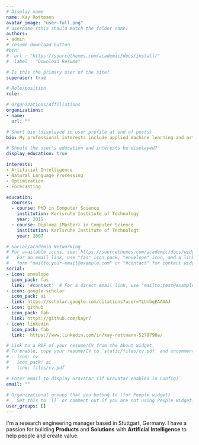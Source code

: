 ```yaml
---
# Display name
name: Kay Rottmann
avatar_image: "user-full.png"
# Username (this should match the folder name)
authors:
- admin
# resume download button
#btn:
#- url : "https://sourcethemes.com/academic/docs/install/"
#  label : "Download Resume"

# Is this the primary user of the site?
superuser: true

# Role/position
role:

# Organizations/Affiliations
organizations:
- name: 
  url: ""

# Short bio (displayed in user profile at end of posts)
bio: My professional interests include applied machine learning and artificial intelligence solutions.

# Should the user's education and interests be displayed?
display_education: true

interests:
- Artificial Intelligence
- Natural Language Processing
- Optimization
- Forecasting

education:
  courses:
  - course: PhD in Computer Science
    institution: Karlsruhe Institute of Technology
    year: 2015
  - course: Diploma (Master) in Computer Science
    institution: Karlsruhe Institute of Technologt
    year: 2007

# Social/academia Networking
# For available icons, see: https://sourcethemes.com/academic/docs/widgets/#icons
#   For an email link, use "fas" icon pack, "envelope" icon, and a link in the
#   form "mailto:your-email@example.com" or "#contact" for contact widget.
social:
- icon: envelope
  icon_pack: fas
  link: '#contact'  # For a direct email link, use "mailto:test@example.org".
- icon: google-scholar
  icon_pack: ai
  link: https://scholar.google.com/citations?user=YLUnbqEAAAAJ
- icon: github
  icon_pack: fab
  link: https://github.com/kayr7
- icon: linkedin
  icon_pack: fab
  link:  https://www.linkedin.com/in/kay-rottmann-5279798a/

# Link to a PDF of your resume/CV from the About widget.
# To enable, copy your resume/CV to `static/files/cv.pdf` and uncomment the lines below.  
# - icon: cv
#   icon_pack: ai 
#   link: files/cv.pdf

# Enter email to display Gravatar (if Gravatar enabled in Config)
email: ""
  
# Organizational groups that you belong to (for People widget)
#   Set this to `[]` or comment out if you are not using People widget.  
user_groups: []
---
```


I'm a research engineering manager based in Stuttgart, Germany. I have a passion for building **Products** and **Solutions** with **Artificial Intelligence** to help people and create value.